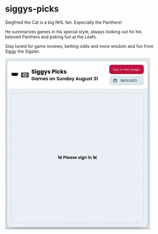 # siggys-picks

Siegfried the Cat is a big NHL fan.
Especially the Panthers!

He summarizes games in his special style, always looking out for his beloved Panthers and poking fun at the Leafs.  

Stay tuned for game reviews, betting odds and more wisdom and fun from Siggy the Sigster.
 
![Demo](./siggys-picks.webp)

